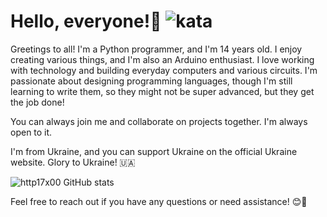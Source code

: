 # Hello, everyone!👋 ![kata](https://www.codewars.com/users/risknu_/badges/micro)
Greetings to all! I'm a Python programmer, and I'm 14 years old. I enjoy creating various things, and I'm also an Arduino enthusiast. I love working with technology and building everyday computers and various circuits. I'm passionate about designing programming languages, though I'm still learning to write them, so they might not be super advanced, but they get the job done!

You can always join me and collaborate on projects together. I'm always open to it.

I'm from Ukraine, and you can support Ukraine on the official Ukraine website. Glory to Ukraine! 🇺🇦

![http17x00 GitHub stats](https://github-readme-stats.vercel.app/api?username=risknu&show_icons=true&theme=dark)

Feel free to reach out if you have any questions or need assistance! 😊🌟
